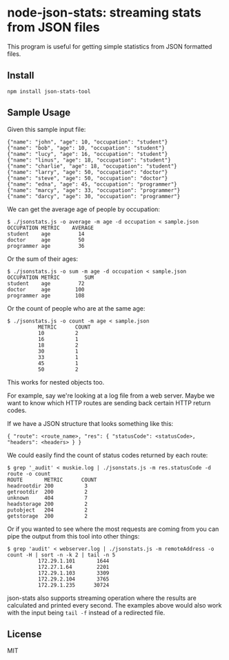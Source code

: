 # node-json-stats: streaming stats from JSON files
This program is useful for getting simple statistics from JSON formatted files.

## Install
```
npm install json-stats-tool
```

## Sample Usage
Given this sample input file:
```
{"name": "john", "age": 10, "occupation": "student"}
{"name": "bob", "age": 10, "occupation": "student"}
{"name": "lucy", "age": 16, "occupation": "student"}
{"name": "linus", "age": 18, "occupation": "student"}
{"name": "charlie", "age": 18, "occupation": "student"}
{"name": "larry", "age": 50, "occupation": "doctor"}
{"name": "steve", "age": 50, "occupation": "doctor"}
{"name": "edna", "age": 45, "occupation": "programmer"}
{"name": "marcy", "age": 33, "occupation": "programmer"}
{"name": "darcy", "age": 30, "occupation": "programmer"}
```
We can get the average age of people by occupation:
```
$ ./jsonstats.js -o average -m age -d occupation < sample.json
OCCUPATION METRIC    AVERAGE
student    age         14
doctor     age         50
programmer age         36
```

Or the sum of their ages:
```
$ ./jsonstats.js -o sum -m age -d occupation < sample.json
OCCUPATION METRIC        SUM
student    age         72
doctor     age        100
programmer age        108
```

Or the count of people who are at the same age:
```
$ ./jsonstats.js -o count -m age < sample.json
          METRIC      COUNT
          10          2
          16          1
          18          2
          30          1
          33          1
          45          1
          50          2
```

This works for nested objects too.

For example, say we're looking at a log file from a web server. Maybe we want to
know which HTTP routes are sending back certain HTTP return codes.

If we have a JSON structure that looks something like this:
```
{ "route": <route_name>, "res": { "statusCode": <statusCode>, "headers": <headers> } }
```
We could easily find the count of status codes returned by each route:
```
$ grep '_audit' < muskie.log | ./jsonstats.js -m res.statusCode -d route -o count
ROUTE       METRIC      COUNT
headrootdir 200          3
getrootdir  200          2
unknown     404          7
headstorage 200          2
putobject   204          2
getstorage  200          2
```

Or if you wanted to see where the most requests are coming from you can pipe
the output from this tool into other things:
```
$ grep 'audit' < webserver.log | ./jsonstats.js -m remoteAddress -o count -H | sort -n -k 2 | tail -n 5
          172.29.1.101       1644
          172.27.1.64        2201
          172.29.1.103       3309
          172.29.2.104       3765
          172.29.1.235      30724
```

json-stats also supports streaming operation where the results are calculated
and printed every second. The examples above would also work with the input
being `tail -f` instead of a redirected file.

## License
MIT
